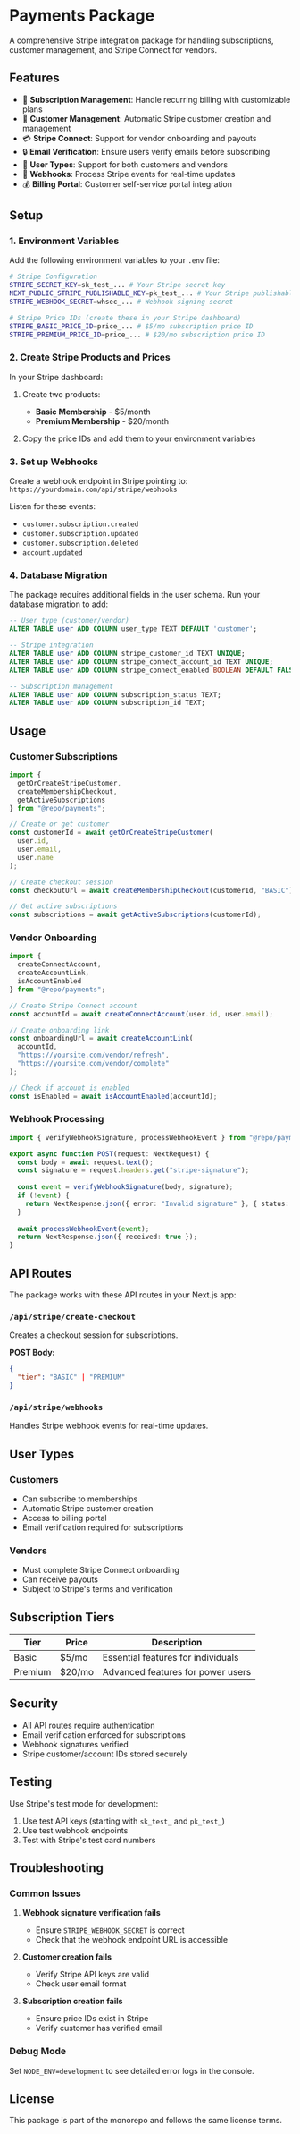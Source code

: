 # Payments Package

A comprehensive Stripe integration package for handling subscriptions, customer management, and Stripe Connect for vendors.

## Features

- 🔄 **Subscription Management**: Handle recurring billing with customizable plans
- 👥 **Customer Management**: Automatic Stripe customer creation and management
- 💳 **Stripe Connect**: Support for vendor onboarding and payouts
- 🔒 **Email Verification**: Ensure users verify emails before subscribing
- 📱 **User Types**: Support for both customers and vendors
- 🎣 **Webhooks**: Process Stripe events for real-time updates
- 💰 **Billing Portal**: Customer self-service portal integration

## Setup

### 1. Environment Variables

Add the following environment variables to your `.env` file:

```bash
# Stripe Configuration
STRIPE_SECRET_KEY=sk_test_... # Your Stripe secret key
NEXT_PUBLIC_STRIPE_PUBLISHABLE_KEY=pk_test_... # Your Stripe publishable key
STRIPE_WEBHOOK_SECRET=whsec_... # Webhook signing secret

# Stripe Price IDs (create these in your Stripe dashboard)
STRIPE_BASIC_PRICE_ID=price_... # $5/mo subscription price ID
STRIPE_PREMIUM_PRICE_ID=price_... # $20/mo subscription price ID
```

### 2. Create Stripe Products and Prices

In your Stripe dashboard:

1. Create two products:
   - **Basic Membership** - $5/month
   - **Premium Membership** - $20/month

2. Copy the price IDs and add them to your environment variables

### 3. Set up Webhooks

Create a webhook endpoint in Stripe pointing to: `https://yourdomain.com/api/stripe/webhooks`

Listen for these events:
- `customer.subscription.created`
- `customer.subscription.updated`
- `customer.subscription.deleted`
- `account.updated`

### 4. Database Migration

The package requires additional fields in the user schema. Run your database migration to add:

```sql
-- User type (customer/vendor)
ALTER TABLE user ADD COLUMN user_type TEXT DEFAULT 'customer';

-- Stripe integration
ALTER TABLE user ADD COLUMN stripe_customer_id TEXT UNIQUE;
ALTER TABLE user ADD COLUMN stripe_connect_account_id TEXT UNIQUE;
ALTER TABLE user ADD COLUMN stripe_connect_enabled BOOLEAN DEFAULT FALSE;

-- Subscription management
ALTER TABLE user ADD COLUMN subscription_status TEXT;
ALTER TABLE user ADD COLUMN subscription_id TEXT;
```

## Usage

### Customer Subscriptions

```typescript
import { 
  getOrCreateStripeCustomer, 
  createMembershipCheckout,
  getActiveSubscriptions
} from "@repo/payments";

// Create or get customer
const customerId = await getOrCreateStripeCustomer(
  user.id,
  user.email,
  user.name
);

// Create checkout session
const checkoutUrl = await createMembershipCheckout(customerId, "BASIC");

// Get active subscriptions
const subscriptions = await getActiveSubscriptions(customerId);
```

### Vendor Onboarding

```typescript
import { 
  createConnectAccount, 
  createAccountLink,
  isAccountEnabled 
} from "@repo/payments";

// Create Stripe Connect account
const accountId = await createConnectAccount(user.id, user.email);

// Create onboarding link
const onboardingUrl = await createAccountLink(
  accountId,
  "https://yoursite.com/vendor/refresh",
  "https://yoursite.com/vendor/complete"
);

// Check if account is enabled
const isEnabled = await isAccountEnabled(accountId);
```

### Webhook Processing

```typescript
import { verifyWebhookSignature, processWebhookEvent } from "@repo/payments";

export async function POST(request: NextRequest) {
  const body = await request.text();
  const signature = request.headers.get("stripe-signature");
  
  const event = verifyWebhookSignature(body, signature);
  if (!event) {
    return NextResponse.json({ error: "Invalid signature" }, { status: 400 });
  }
  
  await processWebhookEvent(event);
  return NextResponse.json({ received: true });
}
```

## API Routes

The package works with these API routes in your Next.js app:

### `/api/stripe/create-checkout`
Creates a checkout session for subscriptions.

**POST Body:**
```json
{
  "tier": "BASIC" | "PREMIUM"
}
```

### `/api/stripe/webhooks`
Handles Stripe webhook events for real-time updates.

## User Types

### Customers
- Can subscribe to memberships
- Automatic Stripe customer creation
- Access to billing portal
- Email verification required for subscriptions

### Vendors
- Must complete Stripe Connect onboarding
- Can receive payouts
- Subject to Stripe's terms and verification

## Subscription Tiers

| Tier | Price | Description |
|------|-------|-------------|
| Basic | $5/mo | Essential features for individuals |
| Premium | $20/mo | Advanced features for power users |

## Security

- All API routes require authentication
- Email verification enforced for subscriptions
- Webhook signatures verified
- Stripe customer/account IDs stored securely

## Testing

Use Stripe's test mode for development:

1. Use test API keys (starting with `sk_test_` and `pk_test_`)
2. Use test webhook endpoints
3. Test with Stripe's test card numbers

## Troubleshooting

### Common Issues

1. **Webhook signature verification fails**
   - Ensure `STRIPE_WEBHOOK_SECRET` is correct
   - Check that the webhook endpoint URL is accessible

2. **Customer creation fails**
   - Verify Stripe API keys are valid
   - Check user email format

3. **Subscription creation fails**
   - Ensure price IDs exist in Stripe
   - Verify customer has verified email

### Debug Mode

Set `NODE_ENV=development` to see detailed error logs in the console.

## License

This package is part of the monorepo and follows the same license terms.